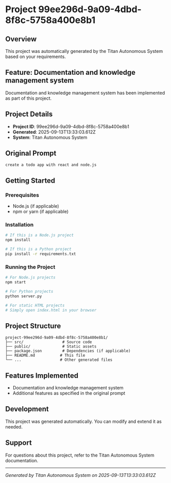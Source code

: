 # Project 99ee296d-9a09-4dbd-8f8c-5758a400e8b1

## Overview
This project was automatically generated by the Titan Autonomous System based on your requirements.

## Feature: Documentation and knowledge management system
Documentation and knowledge management system has been implemented as part of this project.

## Project Details
- **Project ID**: 99ee296d-9a09-4dbd-8f8c-5758a400e8b1
- **Generated**: 2025-09-13T13:33:03.612Z
- **System**: Titan Autonomous System

## Original Prompt
```
create a todo app with react and node.js
```

## Getting Started

### Prerequisites
- Node.js (if applicable)
- npm or yarn (if applicable)

### Installation
```bash
# If this is a Node.js project
npm install

# If this is a Python project
pip install -r requirements.txt
```

### Running the Project
```bash
# For Node.js projects
npm start

# For Python projects
python server.py

# For static HTML projects
# Simply open index.html in your browser
```

## Project Structure
```
project-99ee296d-9a09-4dbd-8f8c-5758a400e8b1/
├── src/                 # Source code
├── public/              # Static assets
├── package.json         # Dependencies (if applicable)
├── README.md           # This file
└── ...                 # Other generated files
```

## Features Implemented
- Documentation and knowledge management system
- Additional features as specified in the original prompt

## Development
This project was generated automatically. You can modify and extend it as needed.

## Support
For questions about this project, refer to the Titan Autonomous System documentation.

---
*Generated by Titan Autonomous System on 2025-09-13T13:33:03.612Z*